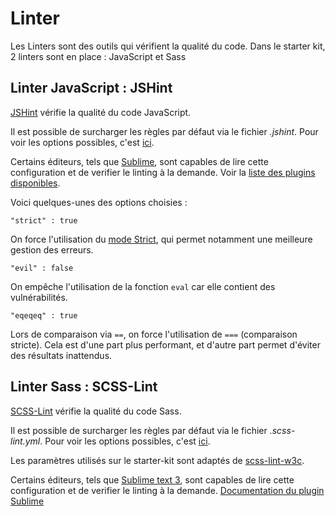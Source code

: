 
Linter
================================================================================

Les Linters sont des outils qui vérifient la qualité du code. Dans le starter kit,
2 linters sont en place : JavaScript et Sass


Linter JavaScript : JSHint
--------------------------------------------------------------------------------

[JSHint](http://jshint.com/) vérifie la qualité du code JavaScript.

Il est possible de surcharger les règles par défaut via le fichier *.jshint*.
Pour voir les options possibles, c'est [ici](http://jshint.com/docs/options/).

Certains éditeurs, tels que [Sublime](http://www.sublimetext.com/), sont capables
de lire cette configuration et de verifier le linting à la demande. Voir la [liste
des plugins disponibles](http://www.jshint.com/install/).

Voici quelques-unes des options choisies :

``` "strict" : true ```

On force l'utilisation du [mode Strict](https://developer.mozilla.org/en-US/docs/Web/JavaScript/Reference/Strict_mode), qui permet notamment une meilleure gestion des erreurs.

``` "evil" : false ```

On empêche l'utilisation de la fonction ```eval``` car elle contient des vulnérabilités.

 ``` "eqeqeq" : true ```

Lors de comparaison via ```==```, on force l'utilisation de ```===``` (comparaison stricte). Cela est d'une part plus performant, et d'autre part permet d'éviter des résultats inattendus.


Linter Sass : SCSS-Lint
--------------------------------------------------------------------------------

[SCSS-Lint](https://github.com/causes/scss-lint) vérifie la qualité du code Sass.

Il est possible de surcharger les règles par défaut via le fichier *.scss-lint.yml*.
Pour voir les options possibles, c'est [ici](https://github.com/causes/scss-lint/blob/master/lib/scss_lint/linter/README.md).

Les paramètres utilisés sur le starter-kit sont adaptés de [scss-lint-w3c](https://github.com/kaelig/scss-lint-w3c).

Certains éditeurs, tels que [Sublime text 3](http://www.sublimetext.com/3), sont
capables de lire cette configuration et de verifier le linting à la demande.
[Documentation du plugin Sublime](https://sublime.wbond.net/packages/SublimeLinter-contrib-scss-lint)
